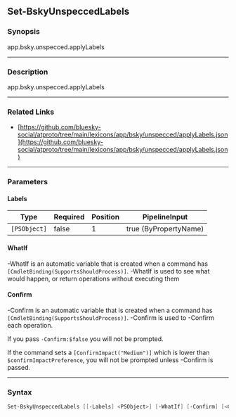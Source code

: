 Set-BskyUnspeccedLabels
-----------------------




### Synopsis
app.bsky.unspecced.applyLabels



---


### Description

app.bsky.unspecced.applyLabels



---


### Related Links
* [https://github.com/bluesky-social/atproto/tree/main/lexicons/app/bsky/unspecced/applyLabels.json](https://github.com/bluesky-social/atproto/tree/main/lexicons/app/bsky/unspecced/applyLabels.json)





---


### Parameters
#### **Labels**




|Type        |Required|Position|PipelineInput        |
|------------|--------|--------|---------------------|
|`[PSObject]`|false   |1       |true (ByPropertyName)|



#### **WhatIf**
-WhatIf is an automatic variable that is created when a command has ```[CmdletBinding(SupportsShouldProcess)]```.
-WhatIf is used to see what would happen, or return operations without executing them
#### **Confirm**
-Confirm is an automatic variable that is created when a command has ```[CmdletBinding(SupportsShouldProcess)]```.
-Confirm is used to -Confirm each operation.

If you pass ```-Confirm:$false``` you will not be prompted.


If the command sets a ```[ConfirmImpact("Medium")]``` which is lower than ```$confirmImpactPreference```, you will not be prompted unless -Confirm is passed.



---


### Syntax
```PowerShell
Set-BskyUnspeccedLabels [[-Labels] <PSObject>] [-WhatIf] [-Confirm] [<CommonParameters>]
```
